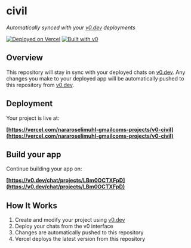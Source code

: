 # civil

*Automatically synced with your [v0.dev](https://v0.dev) deployments*

[![Deployed on Vercel](https://img.shields.io/badge/Deployed%20on-Vercel-black?style=for-the-badge&logo=vercel)](https://vercel.com/nararoselimuhl-gmailcoms-projects/v0-civil)
[![Built with v0](https://img.shields.io/badge/Built%20with-v0.dev-black?style=for-the-badge)](https://v0.dev/chat/projects/LBm0OCTXFpD)

## Overview

This repository will stay in sync with your deployed chats on [v0.dev](https://v0.dev).
Any changes you make to your deployed app will be automatically pushed to this repository from [v0.dev](https://v0.dev).

## Deployment

Your project is live at:

**[https://vercel.com/nararoselimuhl-gmailcoms-projects/v0-civil](https://vercel.com/nararoselimuhl-gmailcoms-projects/v0-civil)**

## Build your app

Continue building your app on:

**[https://v0.dev/chat/projects/LBm0OCTXFpD](https://v0.dev/chat/projects/LBm0OCTXFpD)**

## How It Works

1. Create and modify your project using [v0.dev](https://v0.dev)
2. Deploy your chats from the v0 interface
3. Changes are automatically pushed to this repository
4. Vercel deploys the latest version from this repository